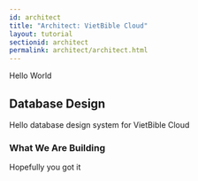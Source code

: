```yaml
---
id: architect
title: "Architect: VietBible Cloud"
layout: tutorial
sectionid: architect
permalink: architect/architect.html
---
```


Hello World

## Database Design

Hello database design system for VietBible Cloud

### What We Are Building

Hopefully you got it
